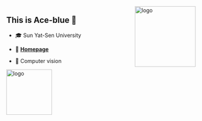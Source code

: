 <img src="https://github-readme-stats.vercel.app/api?username=Ace-blue&show_icons=true" alt="logo" height="160" align="right" style="margin: 5px; margin-bottom: 20px;" />


## This is Ace-blue 👀

- 🎓 Sun Yat-Sen University

- 📖 [**Homepage**](https://ace-blue.github.io/zzy/)

- 🔭 Computer vision
  

<img src="https://github-profile-trophy.vercel.app/?username=Ace-blue&theme=flat" alt="logo" height="120" align="center" style="margin: auto; margin-bottom: 20px;" />
